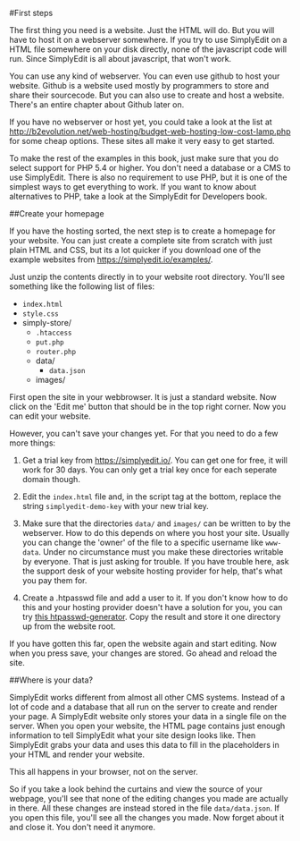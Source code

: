 #First steps

The first thing you need is a website. Just the HTML will do. But you will have to host it on a webserver somewhere. If you try to use SimplyEdit on a HTML file somewhere on your disk directly, none of the javascript code will run. Since SimplyEdit is all about javascript, that won't work.

You can use any kind of webserver. You can even use github to host your website. Github is a website used mostly by programmers to store and share their sourcecode. But you can also use to create and host a website. There's an entire chapter about Github later on. 

If you have no webserver or host yet, you could take a look at the list at http://b2evolution.net/web-hosting/budget-web-hosting-low-cost-lamp.php for some cheap options. These sites all make it very easy to get started. 

To make the rest of the examples in this book, just make sure that you do select support for  PHP 5.4 or higher. You don't need a database or a CMS to use SimplyEdit. There is also no requirement to use PHP, but it is one of the simplest ways to get everything to work. If you want to know about alternatives to PHP, take a look at the SimplyEdit for Developers book.

##Create your homepage

If you have the hosting sorted, the next step is to create a homepage for your website. You can just create a complete site from scratch with just plain HTML and CSS, but its a lot quicker if you download one of the example websites from https://simplyedit.io/examples/.

Just unzip the contents directly in to your website root directory. You'll see something like the following list of files:

- `index.html`
- `style.css`
- simply-store/
  - `.htaccess` 
  - `put.php`
  - `router.php`
  - data/
    - `data.json`
  - images/

First open the site in your webbrowser. It is just a standard website. Now click on the 'Edit me' button that should be in the top right corner. Now you can edit your website.

However, you can't save your changes yet. For that you need to do a few more things:

1. Get a trial key from https://simplyedit.io/. You can get one for free, it will work for 30 days. You can only get a trial key once for each seperate domain though.

2. Edit the `index.html` file and, in the script tag at the bottom, replace the string `simplyedit-demo-key` with your new trial key.

3. Make sure that the directories `data/` and `images/` can be written to by the webserver. How to do this depends on where you host your site. Usually you can change the 'owner' of the file to a specific username like `www-data`. Under no circumstance must you make these directories writable by everyone. That is just asking for trouble. If you have trouble here, ask the support desk of your website hosting provider for help, that's what you pay them for.

4. Create a .htpasswd file and add a user to it. If you don't know how to do this and your hosting provider doesn't have a solution for you, you can try [this htpasswd-generator](http://www.htaccesstools.com/htpasswd-generator/). Copy the result and store it one directory up from the website root.
 
If you have gotten this far, open the website again and start editing. Now when you press save, your changes are stored. Go ahead and reload the site. 

##Where is your data?

SimplyEdit works different from almost all other CMS systems. Instead of a lot of code and a database that all run on the server to create and render your page. A SimplyEdit website only stores your data in a single file on the server. When you open your website, the HTML page contains just enough information to tell SimplyEdit what your site design looks like. Then SimplyEdit grabs your data and uses this data to fill in the placeholders in your HTML and render your website.

This all happens in your browser, not on the server.

So if you take a look behind the curtains and view the source of your webpage, you'll see that none of the editing changes you made are actually in there. All these changes are instead stored in the file `data/data.json`. If you open this file, you'll see all the changes you made. Now forget about it and close it. You don't need it anymore.


